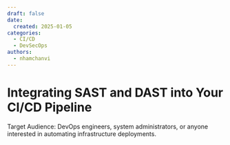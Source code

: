 ```yaml
---
draft: false
date:
  created: 2025-01-05
categories:
  - CI/CD
  - DevSecOps
authors:
  - nhamchanvi
---
```


# Integrating SAST and DAST into Your CI/CD Pipeline

Target Audience: DevOps engineers, system administrators, or anyone interested in automating infrastructure deployments.

<!-- more -->


